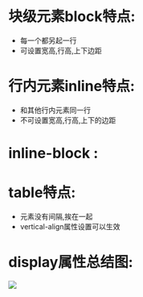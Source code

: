# 块级元素block特点: #

* 每一个都另起一行
* 可设置宽高,行高,上下边距

# 行内元素inline特点: #

* 和其他行内元素同一行
* 不可设置宽高,行高,上下的边距

# inline-block : #


# table特点: #
* 元素没有间隔,挨在一起
* vertical-align属性设置可以生效

# display属性总结图: #
![](https://i.imgur.com/49K9X0w.jpg)



